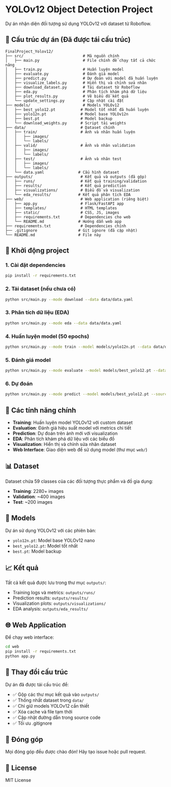 # YOLOv12 Object Detection Project

Dự án nhận diện đối tượng sử dụng YOLOv12 với dataset từ Roboflow.

## 📁 Cấu trúc dự án (Đã được tái cấu trúc)

```
FinalProject_Yolov12/
├── src/                          # Mã nguồn chính
│   ├── main.py                   # File chính để chạy tất cả chức năng
│   ├── train.py                  # Huấn luyện model
│   ├── evaluate.py               # Đánh giá model
│   ├── predict.py                # Dự đoán với model đã huấn luyện
│   ├── visualize_labels.py       # Hiển thị và chỉnh sửa nhãn
│   ├── download_dataset.py       # Tải dataset từ Roboflow
│   ├── eda.py                    # Phân tích khám phá dữ liệu
│   ├── plot_results.py           # Vẽ biểu đồ kết quả
│   └── update_settings.py        # Cập nhật cài đặt
├── models/                       # Models YOLOv12
│   ├── best_yolo12.pt           # Model tốt nhất đã huấn luyện
│   ├── yolo12n.pt               # Model base YOLOv12n
│   ├── best.pt                  # Model backup
│   └── download_weights.py      # Script tải weights
├── data/                        # Dataset chính
│   ├── train/                   # Ảnh và nhãn huấn luyện
│   │   ├── images/
│   │   └── labels/
│   ├── valid/                   # Ảnh và nhãn validation
│   │   ├── images/
│   │   └── labels/
│   ├── test/                    # Ảnh và nhãn test
│   │   ├── images/
│   │   └── labels/
│   └── data.yaml               # Cấu hình dataset
├── outputs/                     # Kết quả và outputs (đã gộp)
│   ├── runs/                    # Kết quả training/validation
│   ├── results/                 # Kết quả prediction
│   ├── visualizations/          # Biểu đồ và visualization
│   └── eda_results/            # Kết quả phân tích EDA
├── web/                         # Web application (riêng biệt)
│   ├── app.py                   # Flask/FastAPI app
│   ├── templates/               # HTML templates
│   ├── static/                  # CSS, JS, images
│   ├── requirements.txt         # Dependencies cho web
│   └── README.md               # Hướng dẫn web app
├── requirements.txt             # Dependencies chính
├── .gitignore                  # Git ignore (đã cập nhật)
└── README.md                   # File này
```

## 🚀 Khởi động project

### 1. Cài đặt dependencies
```bash
pip install -r requirements.txt
```

### 2. Tải dataset (nếu chưa có)
```bash
python src/main.py --mode download --data data/data.yaml
```

### 3. Phân tích dữ liệu (EDA)
```bash
python src/main.py --mode eda --data data/data.yaml
```

### 4. Huấn luyện model (50 epochs)
```bash
python src/main.py --mode train --model models/yolo12n.pt --data data/data.yaml --epochs 50
```

### 5. Đánh giá model
```bash
python src/main.py --mode evaluate --model models/best_yolo12.pt --data data/data.yaml
```

### 6. Dự đoán
```bash
python src/main.py --mode predict --model models/best_yolo12.pt --source path/to/image --data data/data.yaml
```

## 🔧 Các tính năng chính

- **Training**: Huấn luyện model YOLOv12 với custom dataset
- **Evaluation**: Đánh giá hiệu suất model với metrics chi tiết
- **Prediction**: Dự đoán trên ảnh mới với visualization
- **EDA**: Phân tích khám phá dữ liệu với các biểu đồ
- **Visualization**: Hiển thị và chỉnh sửa nhãn dataset
- **Web Interface**: Giao diện web để sử dụng model (thư mục `web/`)

## 📊 Dataset

Dataset chứa 59 classes của các đối tượng thực phẩm và đồ gia dụng:
- **Training**: 2280+ images
- **Validation**: ~400 images  
- **Test**: ~200 images

## 🎯 Models

Dự án sử dụng YOLOv12 với các phiên bản:
- `yolo12n.pt`: Model base YOLOv12 nano
- `best_yolo12.pt`: Model tốt nhất
- `best.pt`: Model backup

## 📈 Kết quả

Tất cả kết quả được lưu trong thư mục `outputs/`:
- Training logs và metrics: `outputs/runs/`
- Prediction results: `outputs/results/`
- Visualization plots: `outputs/visualizations/`
- EDA analysis: `outputs/eda_results/`

## 🌐 Web Application

Để chạy web interface:
```bash
cd web
pip install -r requirements.txt
python app.py
```

## 📝 Thay đổi cấu trúc

Dự án đã được tái cấu trúc để:
- ✅ Gộp các thư mục kết quả vào `outputs/`
- ✅ Thống nhất dataset trong `data/`
- ✅ Chỉ giữ models YOLOv12 cần thiết
- ✅ Xóa cache và file tạm thời
- ✅ Cập nhật đường dẫn trong source code
- ✅ Tối ưu .gitignore

## 🤝 Đóng góp

Mọi đóng góp đều được chào đón! Hãy tạo issue hoặc pull request.

## 📄 License

MIT License
